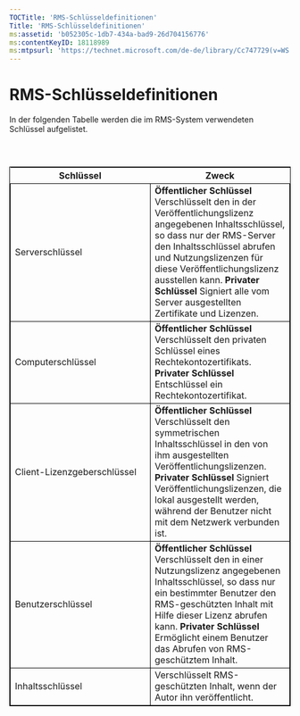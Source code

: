 ```yaml
---
TOCTitle: 'RMS-Schlüsseldefinitionen'
Title: 'RMS-Schlüsseldefinitionen'
ms:assetid: 'b052305c-1db7-434a-bad9-26d704156776'
ms:contentKeyID: 18118989
ms:mtpsurl: 'https://technet.microsoft.com/de-de/library/Cc747729(v=WS.10)'
---
```


RMS-Schlüsseldefinitionen
=========================

In der folgenden Tabelle werden die im RMS-System verwendeten Schlüssel aufgelistet.

###  

 
<table style="border:1px solid black;">
<colgroup>
<col width="50%" />
<col width="50%" />
</colgroup>
<thead>
<tr class="header">
<th>Schlüssel</th>
<th>Zweck</th>
</tr>
</thead>
<tbody>
<tr class="odd">
<td style="border:1px solid black;">Serverschlüssel</td>
<td style="border:1px solid black;"><strong>Öffentlicher Schlüssel</strong>
Verschlüsselt den in der Veröffentlichungslizenz angegebenen Inhaltsschlüssel, so dass nur der RMS-Server den Inhaltsschlüssel abrufen und Nutzungslizenzen für diese Veröffentlichungslizenz ausstellen kann.
<strong>Privater Schlüssel</strong>
Signiert alle vom Server ausgestellten Zertifikate und Lizenzen.</td>
</tr>
<tr class="even">
<td style="border:1px solid black;">Computerschlüssel</td>
<td style="border:1px solid black;"><strong>Öffentlicher Schlüssel</strong>
Verschlüsselt den privaten Schlüssel eines Rechtekontozertifikats.
<strong>Privater Schlüssel</strong>
Entschlüssel ein Rechtekontozertifikat.</td>
</tr>
<tr class="odd">
<td style="border:1px solid black;">Client-Lizenzgeberschlüssel</td>
<td style="border:1px solid black;"><strong>Öffentlicher Schlüssel</strong>
Verschlüsselt den symmetrischen Inhaltsschlüssel in den von ihm ausgestellten Veröffentlichungslizenzen.
<strong>Privater Schlüssel</strong>
Signiert Veröffentlichungslizenzen, die lokal ausgestellt werden, während der Benutzer nicht mit dem Netzwerk verbunden ist.</td>
</tr>
<tr class="even">
<td style="border:1px solid black;">Benutzerschlüssel</td>
<td style="border:1px solid black;"><strong>Öffentlicher Schlüssel</strong>
Verschlüsselt den in einer Nutzungslizenz angegebenen Inhaltsschlüssel, so dass nur ein bestimmter Benutzer den RMS-geschützten Inhalt mit Hilfe dieser Lizenz abrufen kann.
<strong>Privater Schlüssel</strong>
Ermöglicht einem Benutzer das Abrufen von RMS-geschütztem Inhalt.</td>
</tr>
<tr class="odd">
<td style="border:1px solid black;">Inhaltsschlüssel</td>
<td style="border:1px solid black;">Verschlüsselt RMS-geschützten Inhalt, wenn der Autor ihn veröffentlicht.</td>
</tr>
</tbody>
</table>
